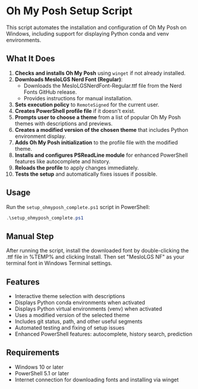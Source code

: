 # Oh My Posh Setup Script

This script automates the installation and configuration of Oh My Posh on Windows, including support for displaying Python conda and venv environments.

## What It Does

1. **Checks and installs Oh My Posh** using `winget` if not already installed.
2. **Downloads MesloLGS Nerd Font (Regular)**:
   - Downloads the MesloLGSNerdFont-Regular.ttf file from the Nerd Fonts GitHub release.
   - Provides instructions for manual installation.
3. **Sets execution policy** to `RemoteSigned` for the current user.
4. **Creates PowerShell profile file** if it doesn't exist.
5. **Prompts user to choose a theme** from a list of popular Oh My Posh themes with descriptions and previews.
6. **Creates a modified version of the chosen theme** that includes Python environment display.
7. **Adds Oh My Posh initialization** to the profile file with the modified theme.
8. **Installs and configures PSReadLine module** for enhanced PowerShell features like autocomplete and history.
8. **Reloads the profile** to apply changes immediately.
9. **Tests the setup** and automatically fixes issues if possible.

## Usage

Run the `setup_ohmyposh_complete.ps1` script in PowerShell:

```powershell
.\setup_ohmyposh_complete.ps1
```

## Manual Step

After running the script, install the downloaded font by double-clicking the .ttf file in %TEMP% and clicking Install. Then set "MesloLGS NF" as your terminal font in Windows Terminal settings.

## Features

- Interactive theme selection with descriptions
- Displays Python conda environments when activated
- Displays Python virtual environments (venv) when activated
- Uses a modified version of the selected theme
- Includes git status, path, and other useful segments
- Automated testing and fixing of setup issues
- Enhanced PowerShell features: autocomplete, history search, prediction

## Requirements

- Windows 10 or later
- PowerShell 5.1 or later
- Internet connection for downloading fonts and installing via winget
